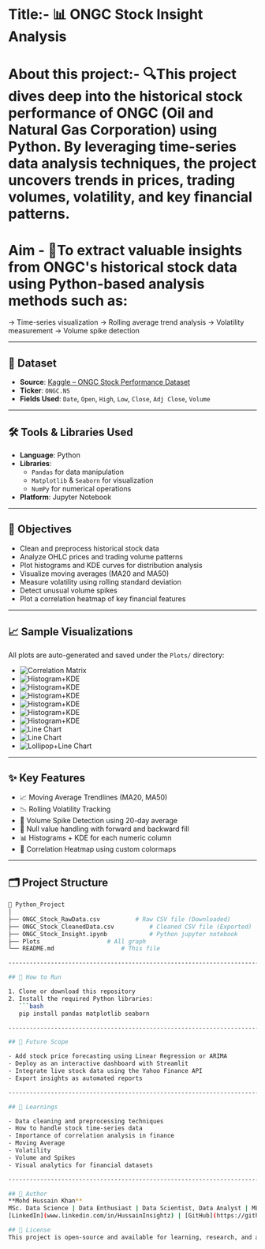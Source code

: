 
# Title:- 📊 ONGC Stock Insight Analysis

# About this project:- 🔍This project dives deep into the historical stock performance of **ONGC (Oil and Natural Gas Corporation)** using Python. By leveraging time-series data analysis techniques, the project uncovers trends in prices, trading volumes, volatility, and key financial patterns.

# Aim - 🎯To extract valuable insights from ONGC's historical stock data using Python-based analysis methods such as:
-> Time-series visualization
-> Rolling average trend analysis
-> Volatility measurement
-> Volume spike detection

-------------------------------------------------------------------------------------------------------------------------------------------

## 📁 Dataset
- **Source**: [Kaggle – ONGC Stock Performance Dataset](https://www.kaggle.com/datasets/nitirajkulkarni/ongc-ns-stock-performance)  
- **Ticker**: `ONGC.NS`  
- **Fields Used**: `Date`, `Open`, `High`, `Low`, `Close`, `Adj Close`, `Volume`

-------------------------------------------------------------------------------------------------------------------------------------------

## 🛠️ Tools & Libraries Used
- **Language**: Python  
- **Libraries**:  
  - `Pandas` for data manipulation  
  - `Matplotlib` & `Seaborn` for visualization  
  - `NumPy` for numerical operations  
- **Platform**: Jupyter Notebook

-------------------------------------------------------------------------------------------------------------------------------------------

## 📌 Objectives

- Clean and preprocess historical stock data
- Analyze OHLC prices and trading volume patterns
- Plot histograms and KDE curves for distribution analysis
- Visualize moving averages (MA20 and MA50)
- Measure volatility using rolling standard deviation
- Detect unusual volume spikes
- Plot a correlation heatmap of key financial features

-------------------------------------------------------------------------------------------------------------------------------------------

## 📈 Sample Visualizations

All plots are auto-generated and saved under the `Plots/` directory:

- ![Correlation Matrix](Python_Project/Plots/Correlation_matrix.png)
- ![Histogram+KDE](Python_Project/Plots/Distribution_Open.png)
- ![Histogram+KDE](Python_Project/Plots/Distribution_High.png)
- ![Histogram+KDE](Python_Project/Plots/Distribution_Low.png)
- ![Histogram+KDE](Python_Project/Plots/Distribution_Close.png)
- ![Histogram+KDE](Python_Project/Plots/Distribution_adjclose.png)
- ![Histogram+KDE](Python_Project/Plots/Distribution_Volume.png)
- ![Line Chart](Python_Project/Plots/Moving_Average(20,50))
- ![Line Chart](Python_Project/Plots/Volatility(10))
- ![Lollipop+Line Chart](Python_Project/Plots/Volume_and_spikes)

-------------------------------------------------------------------------------------------------------------------------------------------

## ✨ Key Features

- 📈 Moving Average Trendlines (MA20, MA50)  
- 📉 Rolling Volatility Tracking  
- 🔺 Volume Spike Detection using 20-day average  
- 🧼 Null value handling with forward and backward fill  
- 📊 Histograms + KDE for each numeric column  
- 🧠 Correlation Heatmap using custom colormaps

-------------------------------------------------------------------------------------------------------------------------------------------

## 🗂️ Project Structure

```bash
📁 Python_Project
│
├── ONGC_Stock_RawData.csv			# Raw CSV file (Downloaded)
├── ONGC_Stock_CleanedData.csv			# Cleaned CSV file (Exported)
├── ONGC_Stock_Insight.ipynb			# Python jupyter notebook 
├── Plots					# All graph  
└── README.md					# This file 

-------------------------------------------------------------------------------------------------------------------------------------------

## 🚀 How to Run

1. Clone or download this repository  
2. Install the required Python libraries:
   ```bash
   pip install pandas matplotlib seaborn

-------------------------------------------------------------------------------------------------------------------------------------------

## 📌 Future Scope

- Add stock price forecasting using Linear Regression or ARIMA
- Deploy as an interactive dashboard with Streamlit
- Integrate live stock data using the Yahoo Finance API
- Export insights as automated reports

-------------------------------------------------------------------------------------------------------------------------------------------

## 🧠 Learnings

- Data cleaning and preprocessing techniques
- How to handle stock time-series data
- Importance of correlation analysis in finance
- Moving Average
- Volatility
- Volume and Spikes
- Visual analytics for financial datasets

-------------------------------------------------------------------------------------------------------------------------------------------

## 👤 Author
**Mohd Hussain Khan**  
MSc. Data Science | Data Enthusiast | Data Scientist, Data Analyst | ML, AI in progress
[LinkedIn](www.linkedin.com/in/HussainInsightz) | [GitHub](https://github.com/your-username)

## 📌 License
This project is open-source and available for learning, research, and academic demonstration purposes.